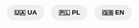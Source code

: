 <!DOCTYPE html>
<!--
MIT License

Copyright (c) 2025 [Ваше ім’я або назва]

Permission is hereby granted, free of charge, to any person obtaining a copy
of this software and associated documentation files (the "Software"), to deal
in the Software without restriction, including without limitation the rights
to use, copy, modify, merge, publish, distribute, sublicense, and/or sell
copies of the Software, and to permit persons to whom the Software is
furnished to do so, subject to the following conditions:

The above copyright notice and this permission notice shall be included in all
copies or substantial portions of the Software.

THE SOFTWARE IS PROVIDED "AS IS", WITHOUT WARRANTY OF ANY KIND, EXPRESS OR
IMPLIED, INCLUDING BUT NOT LIMITED TO THE WARRANTIES OF MERCHANTABILITY,
FITNESS FOR A PARTICULAR PURPOSE AND NONINFRINGEMENT. IN NO EVENT SHALL THE
AUTHORS OR COPYRIGHT HOLDERS BE LIABLE FOR ANY CLAIM, DAMAGES OR OTHER
LIABILITY, WHETHER IN AN ACTION OF CONTRACT, TORT OR OTHERWISE, ARISING FROM,
OUT OF OR IN CONNECTION WITH THE SOFTWARE OR THE USE OR OTHER DEALINGS IN THE
SOFTWARE.
-->

<html lang="uk">
<head>
  <meta charset="UTF-8">
  <meta name="viewport" content="width=device-width, initial-scale=1.0">
  <title>Casino Multilang Demo</title>
  <style>
    body { margin:0; font-family:Arial, sans-serif; transition: all 0.5s ease; }
    header { padding:50px; text-align:center; }
    h1 { margin:0; font-size:3em; }
    .btn { display:inline-block; padding:15px 30px; margin-top:20px; border-radius:30px; text-decoration:none; font-weight:bold; transition:0.3s; }
    .section { padding:40px 20px; text-align:center; }
    .card { display:inline-block; margin:10px; padding:20px; border-radius:15px; min-width:200px; }

    /* ====== UA STYLE ====== */
    body.ua { background:#0c0c0c; color:#fff; }
    body.ua header { background: linear-gradient(90deg, #d4af37, #8b0000); color:#fff; }
    body.ua .btn { background:#d4af37; color:#000; }
    body.ua h2 { color:#d4af37; }
    body.ua .card { background:#1a1a1a; box-shadow:0 0 15px rgba(212,175,55,0.5); }

    /* ====== PL STYLE ====== */
    body.pl { background:#fff; color:#000; }
    body.pl header { background: linear-gradient(90deg, #ff0000, #ffffff); color:#222; }
    body.pl .btn { background:#ff0000; color:#fff; }
    body.pl h2 { color:#ff0000; }
    body.pl .card { border:2px solid #ff0000; background:#fff; }

    /* ====== EN STYLE ====== */
    body.en { background: linear-gradient(180deg, #0d0d3f, #1a1a80); color:#fff; }
    body.en header { background:rgba(0,0,0,0.3); color:#ffd700; }
    body.en .btn { background:#6a0dad; color:#fff; box-shadow:0 0 10px #6a0dad; }
    body.en h2 { color:#ffd700; }
    body.en .card { background:rgba(255,255,255,0.1); backdrop-filter:blur(5px); }

    /* language switcher */
    .lang-switcher { position:fixed; top:10px; right:10px; }
    .lang-switcher button { margin:0 5px; padding:8px 15px; border:none; border-radius:20px; font-weight:bold; cursor:pointer; }
  </style>
</head>
<body>
  <div class="lang-switcher">
    <button onclick="setLang('ua')">🇺🇦 UA</button>
    <button onclick="setLang('pl')">🇵🇱 PL</button>
    <button onclick="setLang('en')">🇬🇧 EN</button>
  </div>

  <header>
    <h1 id="title"></h1>
    <p id="subtitle"></p>
    <a href="#games" id="cta" class="btn"></a>
  </header>

  <section id="games" class="section">
    <h2 id="games-title"></h2>
    <div id="games-list">
      <div class="card"></div>
      <div class="card"></div>
      <div class="card"></div>
    </div>
  </section>

  <section class="section">
    <h2 id="bonus-title"></h2>
    <p id="bonus-text"></p>
  </section>

  <footer>
    <p id="footer-text"></p>
  </footer>

  <script>
    const content = {
      ua: {
        title: "Палац удачі",
        subtitle: "Сучасне онлайн-казино для справжніх переможців",
        cta: "🎰 Грати зараз",
        games: "Наші ігри",
        cards: ["🎲 Популярні слоти", "🃏 Живе казино з дилерами", "🏆 Турніри та джекпоти"],
        bonus: "Бонуси",
        bonusText: "Щедрі вітальні бонуси, кешбек та ексклюзивні пропозиції.",
        footer: "© 2025 Палац удачі. Усі права захищені."
      },
      pl: {
        title: "Pałac Szczęścia",
        subtitle: "Nowoczesne kasyno online dla prawdziwych zwycięzców",
        cta: "🎰 Graj teraz",
        games: "Nasze gry",
        cards: ["🎲 Popularne sloty", "🃏 Kasyno na żywo", "🏆 Turnieje i jackpoty"],
        bonus: "Bonusy",
        bonusText: "Hojne bonusy powitalne, cashback i ekskluzywne oferty.",
        footer: "© 2025 Pałac Szczęścia. Wszelkie prawa zastrzeżone."
      },
      en: {
        title: "Palace of Luck",
        subtitle: "A modern online casino for true winners",
        cta: "🎰 Play Now",
        games: "Our Games",
        cards: ["🎲 Popular Slots", "🃏 Live Casino with Dealers", "🏆 Tournaments & Jackpots"],
        bonus: "Bonuses",
        bonusText: "Generous welcome bonuses, cashback, and exclusive offers.",
        footer: "© 2025 Palace of Luck. All rights reserved."
      }
    };

    function setLang(lang) {
      document.body.className = lang;
      document.documentElement.lang = lang;
      localStorage.setItem("siteLang", lang);
      document.getElementById("title").innerText = content[lang].title;
      document.getElementById("subtitle").innerText = content[lang].subtitle;
      document.getElementById("cta").innerText = content[lang].cta;
      document.getElementById("games-title").innerText = content[lang].games;
      const cards = document.querySelectorAll("#games-list .card");
      cards.forEach((c,i)=> c.innerText = content[lang].cards[i]);
      document.getElementById("bonus-title").innerText = content[lang].bonus;
      document.getElementById("bonus-text").innerText = content[lang].bonusText;
      document.getElementById("footer-text").innerText = content[lang].footer;
    }

    // при завантаженні перевіряємо збережену мову або беремо мову браузера
    const savedLang = localStorage.getItem("siteLang");
    if (savedLang) {
      setLang(savedLang);
    } else {
      const browserLang = navigator.language.toLowerCase();
      if (browserLang.startsWith("uk") || browserLang.startsWith("ru")) {
        setLang("ua");
      } else if (browserLang.startsWith("pl")) {
        setLang("pl");
      } else {
        setLang("en");
      }
    }
  </script>
</body>
</html>
